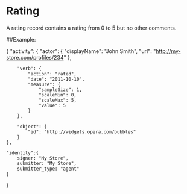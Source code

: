 # Rating

A rating record contains a rating from 0 to 5 but no other comments.

##Example:

   {
    "activity": {
        "actor": {
            "displayName": "John Smith",
            "url": "http://my-store.com/profiles/234"
        },
        
        "verb": {
            "action": "rated",
            "date": "2011-10-10",
            "measure": {
                "sampleSize": 1,
                "scaleMin": 0,
                "scaleMax": 5,
                "value": 5
            }
        },
        
        "object": {
            "id": "http://widgets.opera.com/bubbles"
        } 
    },
    
    "identity":{
        signer: "My Store",
        submitter: "My Store",
        submitter_type: "agent"
    }
   }